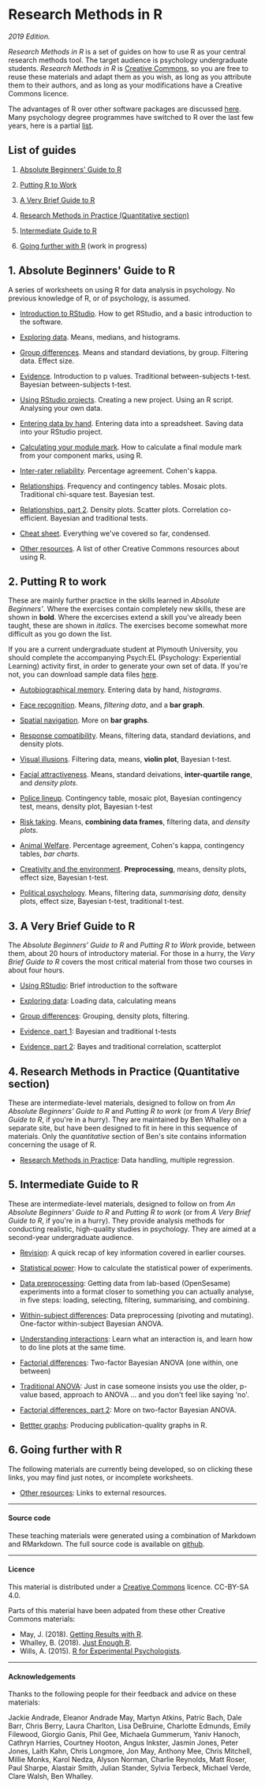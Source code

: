 # Research Methods in R
_2019 Edition._

_Research Methods in R_ is a set of guides on how to use R as your central research methods tool. The target audience is psychology undergraduate students. _Research Methods in R_ is [Creative Commons](https://creativecommons.org/), so you are free to reuse these materials and adapt them as you wish, as long as you attribute them to their authors, and as long as your modifications have a Creative Commons licence.

The advantages of R over other software packages are discussed [here](why-r-student.html). Many psychology degree programmes have switched to R over the last few years, here is a partial [list](rminrinpsy.html).

## List of guides

1. [Absolute Beginners' Guide to R](#beginners)

2. [Putting R to Work](#rtowork)

3. [A Very Brief Guide to R](#vbgtr)

4. [Research Methods in Practice (Quantitative section)](#rmip)

5. [Intermediate Guide to R](#rmip) 

6. [Going further with R](#gfwr) (work in progress)

## 1. Absolute Beginners' Guide to R
<a name="beginners"></a>

A series of worksheets on using R for data analysis in psychology. No previous knowledge of R, or of psychology, is assumed. 

* [Introduction to RStudio](intro-rstudio.md). How to get RStudio, and a basic introduction to the software.

* [Exploring data](exploring-incomes.html). Means, medians, and histograms. 

* [Group differences](group-differences.html). Means and standard deviations, by group. Filtering data. Effect size.

* [Evidence](evidence.html). Introduction to p values. Traditional between-subjects t-test. Bayesian between-subjects t-test.

* [Using RStudio projects](using-projects.html). Creating a new project. Using an R script. Analysing your own data. 

* [Entering data by hand](entering-data-by-hand.html). Entering data into a spreadsheet. Saving data into your RStudio project.

* [Calculating your module mark](modmark.html). How to calculate a final module mark from your component marks, using R.

* [Inter-rater reliability](irr.html). Percentage agreement. Cohen's kappa. 

* [Relationships](chi.html). Frequency and contingency tables. Mosaic plots. Traditional chi-square test. Bayesian test. 

* [Relationships, part 2](corr.html). Density plots. Scatter plots. Correlation co-efficient. Bayesian and traditional tests. 

* [Cheat sheet](cheat-sheet.html). Everything we've covered so far, condensed. 

* [Other resources](resources.html). A list of other Creative Commons resources about using R. 

## 2. Putting R to work
<a name="rtowork"></a>

These are mainly further practice in the skills learned in _Absolute Beginners'_. Where the exercises contain completely new skills, these are shown in **bold**. Where the excercises extend a skill you've already been taught, these are shown in _italics_. The exercises become somewhat more difficult as you go down the list. 

If you are a current undergraduate student at Plymouth University, you should complete the accompanying Psych:EL (Psychology: Experiential Learning) activity first, in order to generate your own set of data. If you're not, you can download sample data files [here](rtoworkdata.html).

* [Autobiographical memory](memories.html). Entering data by hand, _histograms_.

* [Face recognition](face-recog.html). Means, _filtering data_, and a **bar graph**.

* [Spatial navigation](navigate.html). More on **bar graphs**.

* [Response compatibility](response-compatibility.html). Means, filtering data, standard deviations, and density plots.

* [Visual illusions](illusions.html). Filtering data, means, **violin plot**, Bayesian t-test.

* [Facial attractiveness](face-attract.html). Means, standard deivations, **inter-quartile range**, and _density plots_. 

* [Police lineup](lineup.html). Contingency table, mosaic plot, Bayesian contingency test, means, density plot, Bayesian t-test

* [Risk taking](risk-rat.html). Means, **combining data frames**, filtering data, and _density plots_.

* [Animal Welfare](lions.html). Percentage agreement, Cohen's kappa, contingency tables, _bar charts_.

* [Creativity and the environment](green.html). **Preprocessing**, means, density plots, effect size, Bayesian t-test.

* [Political psychology](brexit.html). Means, filtering data, _summarising data_, density plots, effect size, Bayesian t-test, traditional t-test. 

## 3. A Very Brief Guide to R

<a name="vbgtr"></a>

The _Absolute Beginners' Guide to R_ and _Putting R to Work_ provide, between them, about 20 hours of introductory material. For those in a hurry, the _Very Brief Guide to R_ covers the most critical material from those two courses in about four hours.

* [Using RStudio](using_rstudio.html): Brief introduction to the software

* [Exploring data](vbg_explore.html): Loading data, calculating means

* [Group differences](vbg_groups.html): Grouping, density plots, filtering.

* [Evidence, part 1](vbg_evidence.html): Bayesian and traditional t-tests 

* [Evidence, part 2](vbg_corr.html): Bayes and traditional correlation, scatterplot


## 4. Research Methods in Practice (Quantitative section)

<a name="rmip"></a>

These are intermediate-level materials, designed to follow on from _An Absolute Beginners' Guide to R_ and _Putting R to work_ (or from _A Very Brief Guide to R_, if you're in a hurry). They are maintained by Ben Whalley on a separate site,
but have been designed to fit in here in this sequence of materials. Only the _quantitative_ section of Ben's site contains information concerning the usage of R.

- [Research Methods in Practice](https://benwhalley.github.io/rmip/overview-quantitative.html): Data handling, multiple regression.

## 5. Intermediate Guide to R

<a name="rmip"></a>

These are intermediate-level materials, designed to follow on from _An Absolute Beginners' Guide to R_ and _Putting R to work_ (or from _A Very Brief Guide to R_, if you're in a hurry). They  provide analysis methods for conducting realistic, high-quality studies in psychology. They are aimed at a second-year undergraduate audience.

- [Revision](revision.html): A quick recap of key information covered in earlier courses.

- [Statistical power](power.html): How to calculate the statistical power of experiments. 

- [Data preprocessing](preproc.html): Getting data from lab-based (OpenSesame)
  experiments into a format closer to something you can actually analyse, in
  five steps: loading, selecting, filtering, summarising, and combining.

- [Within-subject differences](anova1.html): Data preprocessing (pivoting and
  mutating). One-factor within-subject Bayesian ANOVA.

- [Understanding interactions](anova2.html): Learn what an interaction is, and
  learn how to do line plots at the same time.

- [Factorial differences](anova3.html): Two-factor Bayesian ANOVA (one within,
  one between)

- [Traditional ANOVA](more-on-anova.html): Just in case someone insists you use
  the older, p-value based, approach to ANOVA ... and you don't feel like
  saying 'no'.

- [Factorial differences, part 2](anova4.html): More on two-factor Bayesian ANOVA.

- [Bettter graphs](better-graphs.html): Producing publication-quality graphs in R.

## 6. Going further with R
<a name="gfwr"></a>

The following materials are currently being developed, so on clicking these
links, you may find just notes, or incomplete worksheets.

- [Other resources](gfwr-other.html): Links to external resources.

____

#### Source code

These teaching materials were generated using a combination of Markdown and RMarkdown. The full source code is available on [github](https://github.com/ajwills72/rminr). 

___

#### Licence
This material is distributed under a [Creative Commons](https://creativecommons.org/) licence. CC-BY-SA 4.0. 

Parts of this material have been adpated from these other Creative Commons materials:

* May, J. (2018). [Getting Results with R](https://github.com/jon-may/GettingResultsinR).
* Whalley, B. (2018). [Just Enough R](https://benwhalley.github.io/just-enough-r/).
* Wills, A. (2015). [R for Experimental Psychologists](http://www.willslab.org.uk/rbook.html).

____

#### Acknowledgements

Thanks to the following people for their feedback and advice on these materials:

Jackie Andrade, Eleanor Andrade May, Martyn Atkins,
Patric Bach, Dale Barr, Chris Berry,
Laura Charlton,
Lisa DeBruine, 
Charlotte Edmunds,
Emily Filewood,
Giorgio Ganis, Phil Gee, Michaela Gummerum,
Yaniv Hanoch, Cathryn Harries, Courtney Hooton,
Angus Inkster,
Jasmin Jones, Peter Jones, 
Laith Kahn, 
Chris Longmore,
Jon May, Anthony Mee, Chris Mitchell, Millie Monks,
Karol Nedza,
Alyson Norman,
Charlie Reynolds, Matt Roser,
Paul Sharpe, Alastair Smith, Julian Stander, 
Sylvia Terbeck,
Michael Verde,
Clare Walsh, Ben Whalley.


